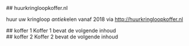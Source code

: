 <div class='row'>
<div class='col-12' markdown='1'>
## huurkringloopkoffer.nl

huur uw kringloop *antiek*elen vanaf 2018 via http://huurkringloopkoffer.nl
</div>
</div>
<div class='row'>
<div class='col-6' markdown='1'>
## koffer 1
Koffer 1 bevat de volgende inhoud
</div>
  
<div class='col-6' markdown='1'>
## koffer 2
Koffer 2 bevat de volgende inhoud
</div>  
  
</div>

